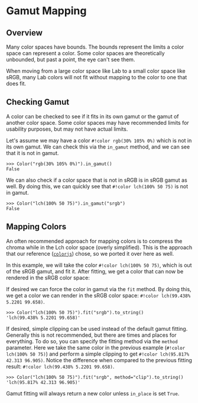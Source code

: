 # Gamut Mapping

## Overview

Many color spaces have bounds. The bounds represent the limits a color space can represent a color. Some color spaces
are theoretically unbounded, but past a point, the eye can't see them.

When moving from a large color space like Lab to a small color space like sRGB, many Lab colors will not fit without
mapping to the color to one that does fit.

## Checking Gamut

A color can be checked to see if it fits in its own gamut or the gamut of another color space. Some color spaces may
have recommended limits for usability purposes, but may not have actual limits.

Let's assume we may have a color `#!color rgb(30% 105% 0%)` which is not in its own gamut. We can check this via the
`in_gamut` method, and we can see that it is not in gamut.

```pycon3
>>> Color("rgb(30% 105% 0%)").in_gamut()
False
```

We can also check if a color space that is not in sRGB is in sRGB gamut as well. By doing this, we can quickly see that
`#!color lch(100% 50 75)` is not in gamut.

```pycon3
>>> Color("lch(100% 50 75)").in_gamut("srgb")
False
```

## Mapping Colors

An often recommended approach for mapping colors is to compress the chroma while in the Lch color space (overly
simplified). This is the approach that our reference ([`colorjs`](https://colorjs.io/)) chose, so we ported it over here
as well.

In this example, we will take the color `#!color lch(100% 50 75)`, which is out of the sRGB gamut, and fit it. After
fitting, we get a color that can now be rendered in the sRGB color space:

If desired we can force the color in gamut via the `fit` method. By doing this, we get a color we can render in the
sRGB color space: `#!color lch(99.438% 5.2201 99.658)`.


```pycon3
>>> Color("lch(100% 50 75)").fit("srgb").to_string()
'lch(99.438% 5.2201 99.658)'
```

If desired, simple clipping can be used instead of the default gamut fitting. Generally this is not recommended, but
there are times and places for everything. To do so, you can specify the fitting method via the `method` parameter. Here
we take the same color in the previous example (`#!color lch(100% 50 75)`) and perform a simple clipping to get
`#!color lch(95.817% 42.313 96.905)`. Notice the difference when compared to the previous fitting result:
`#!color lch(99.438% 5.2201 99.658)`.

```pycon3
>>> Color("lch(100% 50 75)").fit("srgb", method="clip").to_string()
'lch(95.817% 42.313 96.905)'
```

Gamut fitting will always return a new color unless `in_place` is set `True`.